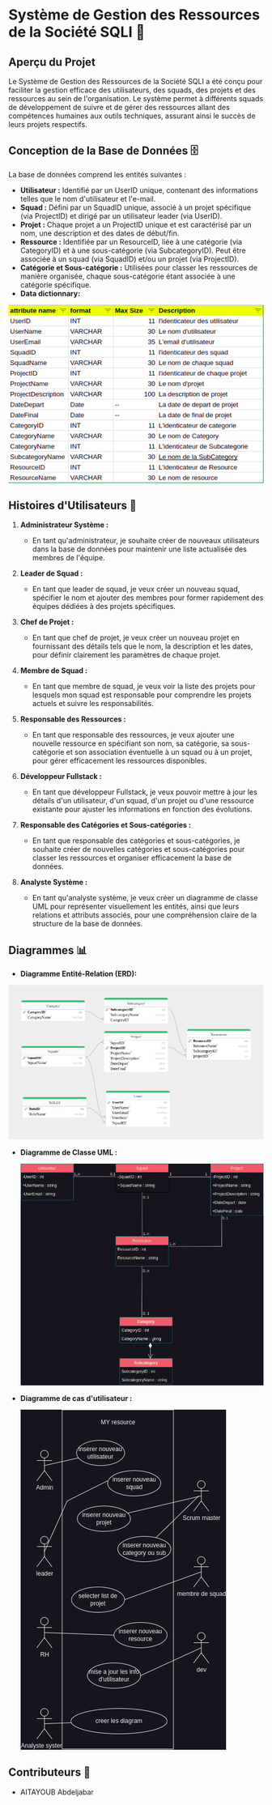 # Système de Gestion des Ressources de la Société SQLI 🚀

## Aperçu du Projet

Le Système de Gestion des Ressources de la Société SQLI a été conçu pour faciliter la gestion efficace des utilisateurs, des squads, des projets et des ressources au sein de l'organisation. Le système permet à différents squads de développement de suivre et de gérer des ressources allant des compétences humaines aux outils techniques, assurant ainsi le succès de leurs projets respectifs.

## Conception de la Base de Données 🗄️

La base de données comprend les entités suivantes :

- **Utilisateur :** Identifié par un UserID unique, contenant des informations telles que le nom d'utilisateur et l'e-mail.
- **Squad :** Défini par un SquadID unique, associé à un projet spécifique (via ProjectID) et dirigé par un utilisateur leader (via UserID).
- **Projet :** Chaque projet a un ProjectID unique et est caractérisé par un nom, une description et des dates de début/fin.
- **Ressource :** Identifiée par un ResourceID, liée à une catégorie (via CategoryID) et à une sous-catégorie (via SubcategoryID). Peut être associée à un squad (via SquadID) et/ou un projet (via ProjectID).
- **Catégorie et Sous-catégorie :** Utilisées pour classer les ressources de manière organisée, chaque sous-catégorie étant associée à une catégorie spécifique.
- **Data dictionnary:**

 ![Alt text](https://github.com/abdeljabaraitayoub/Sql-labo/blob/e358a3b4c9f037767eeab6e908f3321ae0037265/Diagrams/data%20dictionnary.png)

## Histoires d'Utilisateurs 📜

1. **Administrateur Système :**

   - En tant qu'administrateur, je souhaite créer de nouveaux utilisateurs dans la base de données pour maintenir une liste actualisée des membres de l'équipe.

2. **Leader de Squad :**

   - En tant que leader de squad, je veux créer un nouveau squad, spécifier le nom et ajouter des membres pour former rapidement des équipes dédiées à des projets spécifiques.

3. **Chef de Projet :**

   - En tant que chef de projet, je veux créer un nouveau projet en fournissant des détails tels que le nom, la description et les dates, pour définir clairement les paramètres de chaque projet.

4. **Membre de Squad :**

   - En tant que membre de squad, je veux voir la liste des projets pour lesquels mon squad est responsable pour comprendre les projets actuels et suivre les responsabilités.

5. **Responsable des Ressources :**

   - En tant que responsable des ressources, je veux ajouter une nouvelle ressource en spécifiant son nom, sa catégorie, sa sous-catégorie et son association éventuelle à un squad ou à un projet, pour gérer efficacement les ressources disponibles.

6. **Développeur Fullstack :**

   - En tant que développeur Fullstack, je veux pouvoir mettre à jour les détails d'un utilisateur, d'un squad, d'un projet ou d'une ressource existante pour ajuster les informations en fonction des évolutions.

7. **Responsable des Catégories et Sous-catégories :**

   - En tant que responsable des catégories et sous-catégories, je souhaite créer de nouvelles catégories et sous-catégories pour classer les ressources et organiser efficacement la base de données.

8. **Analyste Système :**
   - En tant qu'analyste système, je veux créer un diagramme de classe UML pour représenter visuellement les entités, ainsi que leurs relations et attributs associés, pour une compréhension claire de la structure de la base de données.

## Diagrammes 📊

- **Diagramme Entité-Relation (ERD):**

 ![Alt text](https://github.com/abdeljabaraitayoub/Sql-labo/blob/e358a3b4c9f037767eeab6e908f3321ae0037265/Diagrams/ERD.png)
 
- **Diagramme de Classe UML :**

  ![Alt text](https://github.com/abdeljabaraitayoub/Sql-labo/blob/d386fc3ee6c64ad0d08e55d6bf4048baa3941838/Diagrams/Class-diagram.jpg)

- **Diagramme de cas d'utilisateur :**

  ![Alt text](https://github.com/abdeljabaraitayoub/Sql-labo/blob/e358a3b4c9f037767eeab6e908f3321ae0037265/Diagrams/uses%20cases%20diagram.jpg)

## Contributeurs 👥

- AITAYOUB Abdeljabar

